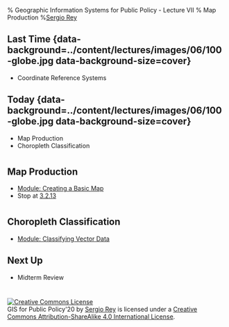 % Geographic Information Systems for Public Policy - Lecture VII
% Map Production
%[Sergio Rey](http://sergrey.org)


## Last Time {data-background=../content/lectures/images/06/100-globe.jpg data-background-size=cover}


- Coordinate Reference Systems


## Today {data-background=../content/lectures/images/06/100-globe.jpg data-background-size=cover}


<ul>
<li class="fragment"> Map Production </li>
<li class="fragment"> Choropleth Classification </li>
</ul>

#
## Map Production

- [Module: Creating a Basic Map](https://docs.qgis.org/testing/en/docs/training_manual/basic_map/index.html)
- Stop at [3.2.13](https://docs.qgis.org/testing/en/docs/training_manual/basic_map/symbology.html#backlink-symbology-marker-line)

#
## Choropleth Classification

- [Module: Classifying Vector Data](https://docs.qgis.org/testing/en/docs/training_manual/vector_classification/index.html)




## Next Up
- Midterm Review

#
<a rel="license" href="http://creativecommons.org/licenses/by-sa/4.0/"><img alt="Creative Commons License" style="border-width:0" src="https://i.creativecommons.org/l/by-sa/4.0/88x31.png" /></a><br /><span xmlns:dct="http://purl.org/dc/terms/" property="dct:title">GIS for Public Policy'20</span> by <a xmlns:cc="http://creativecommons.org/ns#" href="http://sergerey.org" property="cc:attributionName" rel="cc:attributionURL">Sergio Rey</a> is licensed under a <a rel="license" href="http://creativecommons.org/licenses/by-sa/4.0/">Creative Commons Attribution-ShareAlike 4.0 International License</a>.


